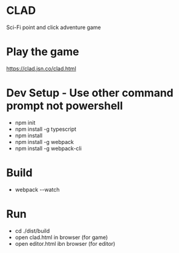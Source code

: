 # CLAD
Sci-Fi point and click adventure game

# Play the game
https://clad.jsn.co/clad.html

# Dev Setup - Use other command prompt not powershell
* npm init
* npm install -g typescript
* npm install
* npm install -g webpack
* npm install -g webpack-cli

# Build
* webpack --watch

# Run
* cd ./dist/build
* open clad.html in browser (for game)
* open editor.html ibn browser (for editor)
